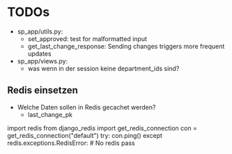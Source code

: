 # TODOs

- sp_app/utils.py:
  - set_approved: test for malformatted input
  - get_last_change_response: Sending changes triggers more frequent updates
- sp_app/views.py:
  - was wenn in der session keine department_ids sind?

## Redis einsetzen

- Welche Daten sollen in Redis gecachet werden?
  - last_change_pk

import redis
from django_redis import get_redis_connection
con = get_redis_connection("default")
try:
    con.ping()
except redis.exceptions.RedisError:
    # No redis
    pass
